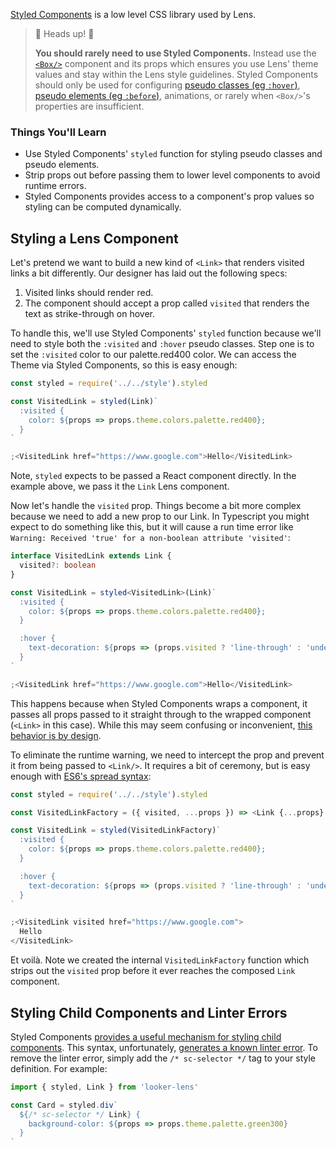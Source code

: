 [Styled Components](https://www.styled-components.com/) is a low level CSS
library used by Lens.

> 👋 Heads up! 👋
>
> **You should rarely need to use Styled Components.** Instead use the [`<Box/>`](/#/Components/Layout?id=box)
> component and its props which ensures you use Lens' theme values and
> stay within the Lens style guidelines. Styled Components should only be
> used for configuring [pseudo classes (eg `:hover`)](https://developer.mozilla.org/en-US/docs/Web/CSS/Pseudo-classes), [pseudo elements (eg
> `:before`)](https://developer.mozilla.org/en-US/docs/Web/CSS/Pseudo-elements), animations, or rarely when `<Box/>`'s properties are insufficient.

### Things You'll Learn

- Use Styled Components' `styled` function for styling pseudo classes and pseudo
  elements.
- Strip props out before passing them to lower level components to avoid runtime
  errors.
- Styled Components provides access to a component's prop values so styling can
  be computed dynamically.

## Styling a Lens Component

Let's pretend we want to build a new kind of `<Link>` that renders visited links
a bit differently. Our designer has laid out the following specs:

1.  Visited links should render red.
2.  The component should accept a prop called `visited` that renders the text as
    strike-through on hover.

To handle this, we'll use Styled Components' `styled` function because we'll
need to style both the `:visited` and `:hover` pseudo classes. Step one is to
set the `:visited` color to our palette.red400 color. We can access the Theme
via Styled Components, so this is easy enough:

```js
const styled = require('../../style').styled

const VisitedLink = styled(Link)`
  :visited {
    color: ${props => props.theme.colors.palette.red400};
  }
`

;<VisitedLink href="https://www.google.com">Hello</VisitedLink>
```

Note, `styled` expects to be passed a React component directly. In the example
above, we pass it the `Link` Lens component.

Now let's handle the `visited` prop. Things become a bit more complex because we
need to add a new prop to our Link. In Typescript you might expect to do
something like this, but it will cause a run time error like `Warning: Received 'true' for a non-boolean attribute 'visited'`:

```ts noeditor
interface VisitedLink extends Link {
  visited?: boolean
}

const VisitedLink = styled<VisitedLink>(Link)`
  :visited {
    color: ${props => props.theme.colors.palette.red400};
  }

  :hover {
    text-decoration: ${props => (props.visited ? 'line-through' : 'underline')};
  }
`

;<VisitedLink href="https://www.google.com">Hello</VisitedLink>
```

This happens because when Styled Components wraps a component, it passes all
props passed to it straight through to the wrapped component (`<Link>` in this
case). While this may seem confusing or inconvenient, [this behavior is by
design](https://www.styled-components.com/docs/basics#passed-props).

To eliminate the runtime warning, we need to intercept the prop and prevent it
from being passed to `<Link/>`. It requires a bit of ceremony, but is easy
enough with [ES6's spread syntax](https://developer.mozilla.org/en-US/docs/Web/JavaScript/Reference/Operators/Spread_syntax):

```js
const styled = require('../../style').styled

const VisitedLinkFactory = ({ visited, ...props }) => <Link {...props} />

const VisitedLink = styled(VisitedLinkFactory)`
  :visited {
    color: ${props => props.theme.colors.palette.red400};
  }

  :hover {
    text-decoration: ${props => (props.visited ? 'line-through' : 'underline')};
  }
`

;<VisitedLink visited href="https://www.google.com">
  Hello
</VisitedLink>
```

Et voilà. Note we created the internal `VisitedLinkFactory` function
which strips out the `visited` prop before it ever reaches the composed `Link`
component.

## Styling Child Components and Linter Errors

Styled Components [provides a useful mechanism for styling child components](https://www.styled-components.com/docs/advanced#referring-to-other-components). This syntax, unfortunately, [generates a known linter error](https://github.com/styled-components/stylelint-processor-styled-components/issues/34#issuecomment-325339118). To remove the linter error, simply add the `/* sc-selector */` tag to your style definition. For example:

```jsx static
import { styled, Link } from 'looker-lens'

const Card = styled.div`
  ${/* sc-selector */ Link} {
    background-color: ${props => props.theme.palette.green300}
  }
`
```
